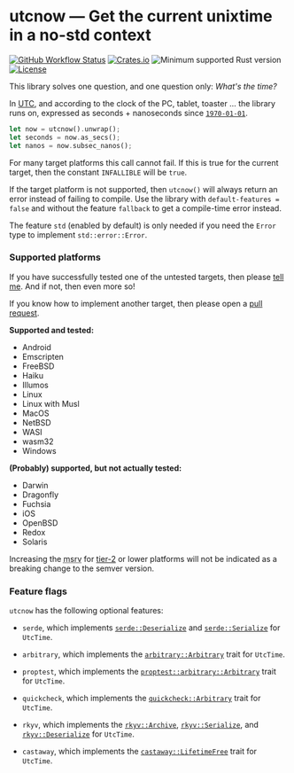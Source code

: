 # utcnow — Get the current unixtime in a no-std context

[![GitHub Workflow Status](https://img.shields.io/github/actions/workflow/status/Kijewski/utcnow/ci.yml?branch=main)](https://github.com/Kijewski/utcnow/actions/workflows/ci.yml)
[![Crates.io](https://img.shields.io/crates/v/utcnow?logo=rust)](https://crates.io/crates/utcnow)
![Minimum supported Rust version](https://img.shields.io/badge/rustc-1.48-important?logo=rust "Minimum Supported Rust Version")
[![License](https://img.shields.io/crates/l/utcnow?color=informational&logo=apache)](/LICENSE.md)

This library solves one question, and one question only: *What's the time?*

In [UTC](https://en.wikipedia.org/w/index.php?title=Coordinated_Universal_Time&oldid=1099753328 "Coordinated Universal Time"), and
according to the clock of the PC, tablet, toaster … the library runs on,
expressed as seconds + nanoseconds since [`1970-01-01`](https://en.wikipedia.org/w/index.php?title=Unix_time&oldid=1099912565 "Unix time").

```rust
let now = utcnow().unwrap();
let seconds = now.as_secs();
let nanos = now.subsec_nanos();
```

For many target platforms this call cannot fail.
If this is true for the current target, then the constant `INFALLIBLE` will be `true`.

If the target platform is not supported, then `utcnow()` will always return an error instead of failing to compile.
Use the library with `default-features = false` and without the feature `fallback` to get a compile-time error instead.

The feature `std` (enabled by default) is only needed if you need the `Error` type to implement `std::error::Error`.

### Supported platforms

If you have successfully tested one of the untested targets, then please [tell me](https://github.com/Kijewski/utcnow/issues).
And if not, then even more so!

If you know how to implement another target, then please open a [pull request](https://github.com/Kijewski/utcnow/pulls).

**Supported and tested:**

* Android
* Emscripten
* FreeBSD
* Haiku
* Illumos
* Linux
* Linux with Musl
* MacOS
* NetBSD
* WASI
* wasm32
* Windows

**(Probably) supported, but not actually tested:**

* Darwin
* Dragonfly
* Fuchsia
* iOS
* OpenBSD
* Redox
* Solaris

Increasing the <abbr title="Minimum Supported Rust Version">msrv</abbr> for [tier-2](https://doc.rust-lang.org/nightly/rustc/platform-support.html) or
lower platforms will not be indicated as a breaking change to the semver version.

### Feature flags

`utcnow` has the following optional features:

* `serde`, which implements [`serde::Deserialize`](https://docs.rs/serde/1/serde/trait.Deserialize.html)
   and [`serde::Serialize`](https://docs.rs/serde/1/serde/trait.Serialize.html) for `UtcTime`.

* `arbitrary`, which implements the [`arbitrary::Arbitrary`](https://docs.rs/arbitrary/1/arbitrary/trait.Arbitrary.html) trait for `UtcTime`.

* `proptest`, which implements the [`proptest::arbitrary::Arbitrary`](https://docs.rs/proptest/1/proptest/arbitrary/trait.Arbitrary.html) trait for `UtcTime`.

* `quickcheck`, which implements the [`quickcheck::Arbitrary`](https://docs.rs/quickcheck/1/quickcheck/trait.Arbitrary.html) trait for `UtcTime`.

* `rkyv`, which implements the [`rkyv::Archive`](https://docs.rs/rkyv/0.7/rkyv/trait.Archive.html),
  [`rkyv::Serialize`](https://docs.rs/rkyv/0.7/rkyv/trait.Serialize.html),
  and [`rkyv::Deserialize`](https://docs.rs/rkyv/0.7/rkyv/trait.Deserialize.html) for `UtcTime`.

* `castaway`, which implements the [`castaway::LifetimeFree`](https://docs.rs/castaway/0.2/castaway/trait.LifetimeFree.html)
  trait for `UtcTime`.
